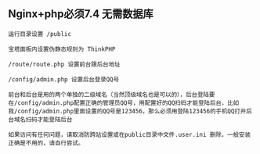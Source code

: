 ## Nginx+php必须7.4   无需数据库

    运行目录设置 /public
    
    宝塔面板内设置伪静态规则为 ThinkPHP
    
    /route/route.php 设置前台跟后台地址
    
    /config/admin.php 设置后台登录QQ号

    前台和后台是用的两个单独的二级域名（当然顶级域名也是可以的），后台登陆要在/config/admin.php配置正确的管理员QQ号，用配置好的QQ扫码才能登陆后台，比如我/config/admin.php里面设置的QQ号是123456，那么必须用登陆123456的手机QQ打开后台域名扫码才能登陆后台
    
    如果访问有任何问题，请取消防跨站设置或在public目录中文件.user.ini 删除，一般安装正确是不用的，请自行尝试。